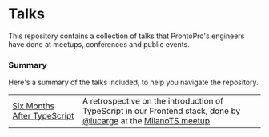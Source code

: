 # Talks

This repository contains a collection of talks that ProntoPro's engineers have done at meetups, conferences and public events.

### Summary

Here's a summary of the talks included, to help you navigate the repository.

|                                                            |                                                                                                                                                                                                           |
| ---------------------------------------------------------- | --------------------------------------------------------------------------------------------------------------------------------------------------------------------------------------------------------- |
| [Six Months After TypeScript](six-months-after-typescript) | A retrospective on the introduction of TypeScript in our Frontend stack, done by [@lucarge](https://github.com/lucarge) at the [MilanoTS meetup](https://www.meetup.com/it-IT/MilanoTS/events/266199934/) |
